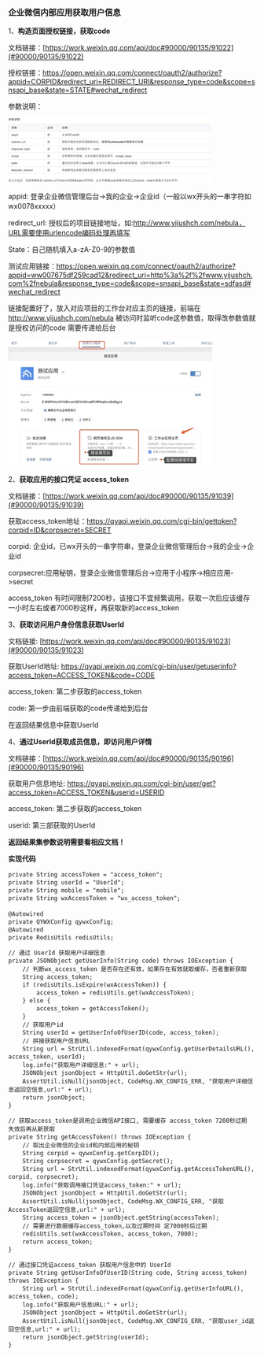 ### 企业微信内部应用获取用户信息

1、**构造页面授权链接，获取code**

文档链接：[https://work.weixin.qq.com/api/doc#90000/90135/91022](#90000/90135/91022)

授权链接：<https://open.weixin.qq.com/connect/oauth2/authorize?appid=CORPID&redirect_uri=REDIRECT_URI&response_type=code&scope=snsapi_base&state=STATE#wechat_redirect>

参数说明：

![1](https://github.com/LHWen/HWDocument/blob/master/qyWeChatImg/1.png)

appid: 登录企业微信管理后台->我的企业->企业id（一般以wx开头的一串字符如wx0078xxxxx）

redirect_url: 授权后的项目链接地址，如:http://www.yijushch.com/nebula，URL需要使用urlencode编码处理再填写

State：自己随机填入a-zA-Z0-9的参数值

测试应用链接：<https://open.weixin.qq.com/connect/oauth2/authorize?appid=ww007675df259cad12&redirect_uri=http%3a%2f%2fwww.yijushch.com%2fnebula&response_type=code&scope=snsapi_base&state=sdfasd#wechat_redirect>

链接配置好了，放入对应项目的工作台对应主页的链接，前端在 http://www.yijushch.com/nebula 被访问时监听code这参数值，取得改参数值就是授权访问的code 需要传递给后台

![2](https://github.com/LHWen/HWDocument/blob/master/qyWeChatImg/2.png)

2、**获取应用的接口凭证 access_token**

文档链接：[https://work.weixin.qq.com/api/doc#90000/90135/91039](#90000/90135/91039)

获取access_token地址：<https://qyapi.weixin.qq.com/cgi-bin/gettoken?corpid=ID&corpsecret=SECRET>

corpid: 企业id，已wx开头的一串字符串，登录企业微信管理后台->我的企业->企业id

corpsecret:应用秘钥，登录企业微信管理后台->应用于小程序->相应应用->secret

access_token 有时间限制7200秒，该接口不宜频繁调用，获取一次后应该缓存一小时左右或者7000秒这样，再获取新的access_token

3、**获取访问用户身份信息获取UserId**

文档链接: [https://work.weixin.qq.com/api/doc#90000/90135/91023](#90000/90135/91023)

获取UserId地址: <https://qyapi.weixin.qq.com/cgi-bin/user/getuserinfo?access_token=ACCESS_TOKEN&code=CODE>

access_token: 第二步获取的access_token

code: 第一步由前端获取的code传递给到后台

在返回结果信息中获取UserId

4、**通过UserId获取成员信息，即访问用户详情**

文档链接：[https://work.weixin.qq.com/api/doc#90000/90135/90196](#90000/90135/90196)

获取用户信息地址: <https://qyapi.weixin.qq.com/cgi-bin/user/get?access_token=ACCESS_TOKEN&userid=USERID>

access_token: 第二步获取的access_token

userid: 第三部获取的UserId

**返回结果集参数说明需要看相应文档！**

**实现代码**

```
private String accessToken = "access_token";
private String userId = "UserId";
private String mobile = "mobile";
private String wxAccessToken = "wx_access_token";

@Autowired
private QYWXConfig qywxConfig;
@Autowired
private RedisUtils redisUtils;
```

```
// 通过 UserId 获取用户详细信息
private JSONObject getUserInfo(String code) throws IOException {
    // 判断wx_access_token 是否存在还有效，如果存在有效就取缓存，否者重新获取
    String access_token;
    if (redisUtils.isExpire(wxAccessToken)) {
        access_token = redisUtils.get(wxAccessToken);
    } else {
        access_token = getAccessToken();
    }
    // 获取用户id
    String userId = getUserInfoOfUserID(code, access_token);
    // 拼接获取用户信息URL
    String url = StrUtil.indexedFormat(qywxConfig.getUserDetailsURL(), access_token, userId);
    log.info("获取用户详细信息:" + url);
    JSONObject jsonObject = HttpUtil.doGetStr(url);
    AssertUtil.isNull(jsonObject, CodeMsg.WX_CONFIG_ERR, "获取用户详细信息返回空信息,url:" + url);
    return jsonObject;
}
```



```
// 获取access_token是调用企业微信API接口, 需要缓存 access_token 7200秒过期 失效后再从新获取
private String getAccessToken() throws IOException {
    // 取出企业微信的企业id和内部应用的秘钥
    String corpid = qywxConfig.getCorpID();
    String corpsecret = qywxConfig.getSecret();
    String url = StrUtil.indexedFormat(qywxConfig.getAccessTokenURL(), corpid, corpsecret);
    log.info("获取调用接口凭证access_token:" + url);
    JSONObject jsonObject = HttpUtil.doGetStr(url);
    AssertUtil.isNull(jsonObject, CodeMsg.WX_CONFIG_ERR, "获取AccessToken返回空信息,url:" + url);
    String access_token = jsonObject.getString(accessToken);
    // 需要进行数据缓存access_token,以及过期时间 定7000秒后过期
    redisUtils.set(wxAccessToken, access_token, 7000);
    return access_token;
}
```

```
// 通过接口凭证access_token 获取用户信息中的 UserId
private String getUserInfoOfUserID(String code, String access_token) throws IOException {
    String url = StrUtil.indexedFormat(qywxConfig.getUserInfoURL(), access_token, code);
    log.info("获取用户信息URL:" + url);
    JSONObject jsonObject = HttpUtil.doGetStr(url);
    AssertUtil.isNull(jsonObject, CodeMsg.WX_CONFIG_ERR, "获取user_id返回空信息,url:" + url);
    return jsonObject.getString(userId);
}
```